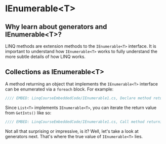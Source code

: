 # IEnumerable&lt;T&gt;

## Why learn about generators and IEnumerable&lt;T&gt;?
LINQ methods are extension methods to the `IEnumerable<T>` interface. It is important to understand how `IEnumerable<T>` works to fully understand the more subtle details of how LINQ works.

## Collections as IEnumerable&lt;T&gt;
A method returning an object that implements the `IEnumerable<T>` interface can be enumerated via a `foreach` block. For example:

```csharp
//// EMBED: LinqCourseEmbeddedCode/IEnumerable1.cs, Declare method returning IEnumerable
```

Since `List<T>` implements `IEnumerable<T>`, you can iterate the return value from `GetInts()` like so:

```csharp
//// EMBED: LinqCourseEmbeddedCode/IEnumerable1.cs, Call method returning IEnumerable
```

Not all that surprising or impressive, is it? Well, let's take a look at generators next. That's where the true value of `IEnumerable<T>` lies.
